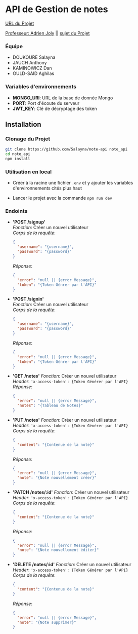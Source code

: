 # API de Gestion de notes

[URL du Projet](https://note-api-2021.herokuapp.com/)

[Professeur: Adrien Joly](https://adrienjoly.com/) ||
[sujet du Projet](https://adrienjoly.com/cours-nodejs/00-projet/)

### Équipe

- DOUKOURE Salayna
- JAUCH Anthony
- KAMINOWICZ Dan
- OULD-SAID Aghilas

### Variables d'environnements

- **MONGO_URI**: URL de la base de donnée Mongo
- **PORT**: Port d'écoute du serveur
- **JWT_KEY**: Clé de décryptage des token

## Installation

### Clonage du Projet

```sh
git clone https://github.com/Salayna/note-api note_api
cd note_api
npm install
```

### Utilisation en local

- Créer à la racine une fichier `.env` et y ajouter les variables d'environnements cités plus haut

- Lancer le projet avec la commande `npm run dev`

### Endoints

- **'POST /signup'**  
  _Fonction_: Créer un nouvel utilisateur  
  _Corps de la requête_:
  ```json
  {
    "username": "{username}",
    "password": "{password}"
  }
  ```
  _Réponse_:
  ```json
  {
    "error": "null || {error Message}",
    "token": "{Token Génrer par l'API}"
  }
  ```
- **'POST /signin'**  
  _Fonction_: Créer un nouvel utilisateur  
  _Corps de la requête_:
  ```json
  {
    "username": "{username}",
    "password": "{password}"
  }
  ```
  _Réponse_:
  ```json
  {
    "error": "null || {error Message}",
    "token": "{Token Génrer par l'API}"
  }
  ```
- **'GET /notes'**
  _Fonction_: Créer un nouvel utilisateur  
  _Header_: `'x-access-token': {Token Générer par l'API}`  
  _Réponse_:

  ```json
  {
    "error": "null || {error Message}",
    "notes": "{Tableau de Notes}"
  }
  ```

- **'PUT /notes'**
  _Fonction_: Créer un nouvel utilisateur  
  _Header_: `'x-access-token': {Token Générer par l'API}`  
  _Corps de la requête_:

  ```json
  {
    "content": "{Contenue de la note}"
  }
  ```

  _Réponse_:

  ```json
  {
    "error": "null || {error Message}",
    "note": "{Note nouvellement créer}"
  }
  ```

- **'PATCH /notes/:id'**
  _Fonction_: Créer un nouvel utilisateur  
  _Header_: `'x-access-token': {Token Générer par l'API}`  
  _Corps de la requête_:

  ```json
  {
    "content": "{Contenue de la note}"
  }
  ```

  _Réponse_:

  ```json
  {
    "error": "null || {error Message}",
    "note": "{Note nouvellement éditer}"
  }
  ```

- **'DELETE /notes/:id'**
  _Fonction_: Créer un nouvel utilisateur  
  _Header_: `'x-access-token': {Token Générer par l'API}`  
  _Corps de la requête_:

  ```json
  {
    "content": "{Contenue de la note}"
  }
  ```

  _Réponse_:

  ```json
  {
    "error": "null || {error Message}",
    "note": "{Note supprimer}"
  }
  ```

